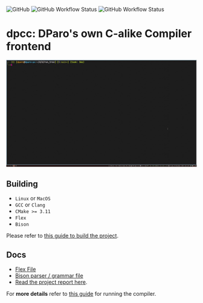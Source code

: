 ![GitHub](https://img.shields.io/github/license/dparo/dpcc)
![GitHub Workflow Status](https://img.shields.io/github/workflow/status/dparo/dpcc/linux-build-test?label=Linux%20Build)
![GitHub Workflow Status](https://img.shields.io/github/workflow/status/dparo/dpcc/macos-build-test?label=MacOS%20Build)


# dpcc: DParo's own C-alike Compiler frontend

![Example of running a DPL script](./gifs/showoff.gif)



## Building

- `Linux` or `MacOS`
- `GCC` or `Clang`
- `CMake >= 3.11`
- `Flex`
- `Bison`

Please refer to [this guide to build the project](https://github.com/dparo/dpcc/wiki/clone-and-build).

## Docs

- [Flex File](https://github.com/dparo/dpcc/blob/main/src/lexer.l)
- [Bison parser / grammar file](https://github.com/dparo/dpcc/blob/main/src/parser.y)
- [Read the project report here](https://github.com/dparo/dpcc/releases/download/1.0.1/DPL_ProjectAssignmentReport.pdf).

For **more details** refer to [this guide](https://github.com/dparo/dpcc/wiki/Running-the-Compiler) for running the compiler.
